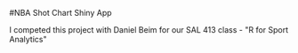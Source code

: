 #NBA Shot Chart Shiny App

I competed this project with Daniel Beim for our SAL 413 class - "R for Sport Analytics"

